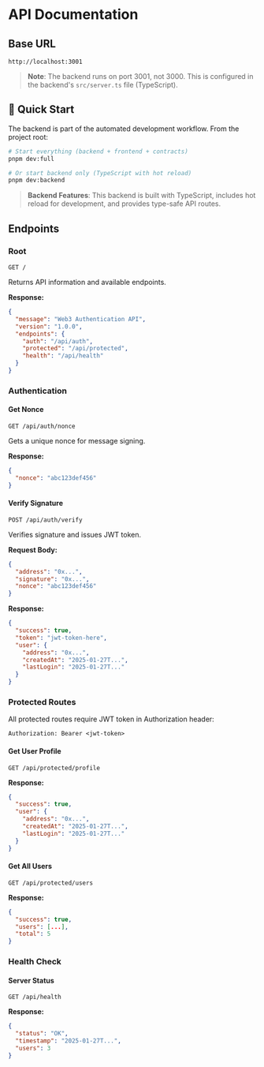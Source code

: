 # API Documentation

## Base URL
```
http://localhost:3001
```

> **Note**: The backend runs on port 3001, not 3000. This is configured in the backend's `src/server.ts` file (TypeScript).

## 🚀 Quick Start

The backend is part of the automated development workflow. From the project root:

```bash
# Start everything (backend + frontend + contracts)
pnpm dev:full

# Or start backend only (TypeScript with hot reload)
pnpm dev:backend
```

> **Backend Features**: This backend is built with TypeScript, includes hot reload for development, and provides type-safe API routes.

## Endpoints

### Root
```http
GET /
```
Returns API information and available endpoints.

**Response:**
```json
{
  "message": "Web3 Authentication API",
  "version": "1.0.0",
  "endpoints": {
    "auth": "/api/auth",
    "protected": "/api/protected",
    "health": "/api/health"
  }
}
```

### Authentication

#### Get Nonce
```http
GET /api/auth/nonce
```
Gets a unique nonce for message signing.

**Response:**
```json
{
  "nonce": "abc123def456"
}
```

#### Verify Signature
```http
POST /api/auth/verify
```
Verifies signature and issues JWT token.

**Request Body:**
```json
{
  "address": "0x...",
  "signature": "0x...",
  "nonce": "abc123def456"
}
```

**Response:**
```json
{
  "success": true,
  "token": "jwt-token-here",
  "user": {
    "address": "0x...",
    "createdAt": "2025-01-27T...",
    "lastLogin": "2025-01-27T..."
  }
}
```

### Protected Routes

All protected routes require JWT token in Authorization header:
```
Authorization: Bearer <jwt-token>
```

#### Get User Profile
```http
GET /api/protected/profile
```

**Response:**
```json
{
  "success": true,
  "user": {
    "address": "0x...",
    "createdAt": "2025-01-27T...",
    "lastLogin": "2025-01-27T..."
  }
}
```

#### Get All Users
```http
GET /api/protected/users
```

**Response:**
```json
{
  "success": true,
  "users": [...],
  "total": 5
}
```

### Health Check

#### Server Status
```http
GET /api/health
```

**Response:**
```json
{
  "status": "OK",
  "timestamp": "2025-01-27T...",
  "users": 3
}
```
